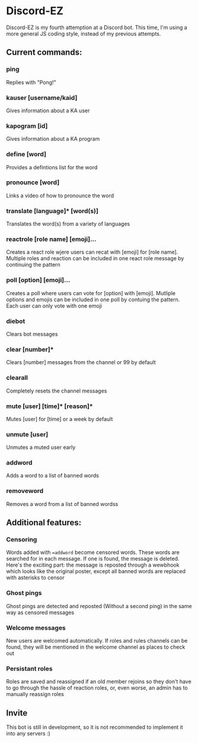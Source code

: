 # Discord-EZ

Discord-EZ is my fourth attemption at a Discord bot. This time, I'm using a more general JS coding style, instead of my previous attempts. 

## Current commands:

### ping

Replies with "Pong!"

### kauser [username/kaid]

Gives information about a KA user

### kapogram [id]

Gives information about a KA program

### define [word]

Provides a defintions list for the word

### pronounce [word]

Links a video of how to pronounce the word

### translate [language]\* [word(s)]

Translates the word(s) from a variety of languages

### reactrole [role name] [emoji]...

Creates a react role wjere users can recat with [emoji] for [role name]. Multiple roles and reaction can be included in one react role message by continuing the pattern

### poll [option] [emoji]...

Creates a poll where users can vote for [option] with [emoji]. Mutliple options and emojis can be included in one poll by contuing the pattern. Each user can only vote with one emoji

### diebot

Clears bot messages

### clear [number]\*

Clears [number] messages from the channel or 99 by default

### clearall

Completely resets the channel messages

### mute [user] [time]\* [reason]\*

Mutes [user] for [time] or a week by default

### unmute [user]

Unmutes a muted user early

### addword

Adds a word to a list of banned words

### removeword

Removes a word from a list of banned wordss

## Additional features:

### Censoring

Words added with `=addword` become censored words. These words are searched for in each message. If one is found, the message is deleted. Here's the exciting part: the message is reposted through a wewbhook which looks like the original poster, except all banned words are replaced with asterisks to censor

### Ghost pings

Ghost pings are detected and reposted (Without a second ping) in the same way as censored messages

### Welcome messages

New users are welcomed automatically. If roles and rules channels can be found, they will be mentioned in the welcome channel as places to check out

### Persistant roles

Roles are saved and reassigned if an old member rejoins so they don't have to go through the hassle of reaction roles, or, even worse, an admin has to manually reassign roles

## Invite

This bot is still in development, so it is not recommended to implement it into any servers :)